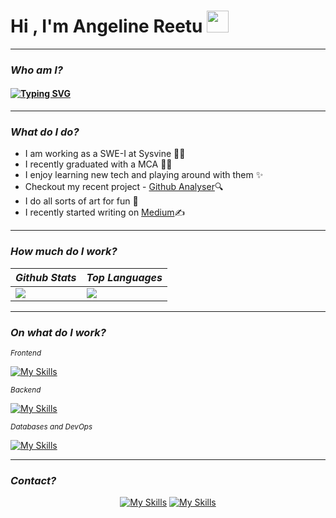 <h1>Hi , I'm Angeline Reetu <img src="https://media.giphy.com/media/hvRJCLFzcasrR4ia7z/giphy.gif" width="35"></h1>
<hr/>
<h3><b><i>Who am I?</b></i></h3>
<h4>
<a href="https://git.io/typing-svg"><img src="https://readme-typing-svg.herokuapp.com?font=Fira+Code&pause=1000&width=435&lines=Early+SWE+w+big+dreams" alt="Typing SVG" /></a>
</h4>
<hr/>
<h3><b><i>What do I do?</b></i></h3>
<ul>
<li>I am working as a SWE-I at Sysvine 👩‍💻</li>
<li>I recently graduated with a MCA 👩‍🎓</li>
<li>I enjoy learning new tech and playing around with them ✨</li>
<li>Checkout my recent project - <a href="https://github.com/AngelineReetuA/github-analyser">Github Analyser</a>🔍</li>
<li>I do all sorts of art for fun 🎨</li>
<li>I recently started writing on <a href="https://medium.com/@angelinereetu">Medium</a>✍️</li>
</ul>
<hr/>
<h3><b><i>How much do I work?</b></i></h3>

|_**Github Stats**_|_**Top Languages**_|
|-----------|-------------|
|<img src="https://github-readme-stats.vercel.app/api?username=angelinereetua&show_icons=true&theme=aura"/>|<img src="https://github-readme-stats.vercel.app/api/top-langs/?username=angelinereetua&theme=aura&hide=CSS,HTML"/>|
<hr/>
<h3><b><i>On what do I work?</b></i></h3>
<i><small>Frontend</small></i>

[![My Skills](https://skillicons.dev/icons?i=html,react,vue,css,vuetify,bootstrap,materialui)](https://skillicons.dev)

<i><small>Backend</small></i>

[![My Skills](https://skillicons.dev/icons?i=nodejs,express)](https://skillicons.dev)

<i><small>Databases and DevOps</small></i>

[![My Skills](https://skillicons.dev/icons?i=mysql,mongodb,docker,git)](https://skillicons.dev)

<hr/>
<h3><b><i>Contact?</b></i></h3>
<center>

[![My Skills](https://skillicons.dev/icons?i=gmail)](mailto:angelinereetu@gmail.com)
[![My Skills](https://skillicons.dev/icons?i=linkedin)](www.linkedin.com/in/angeline-reetu-a-175b5221b)

</center>